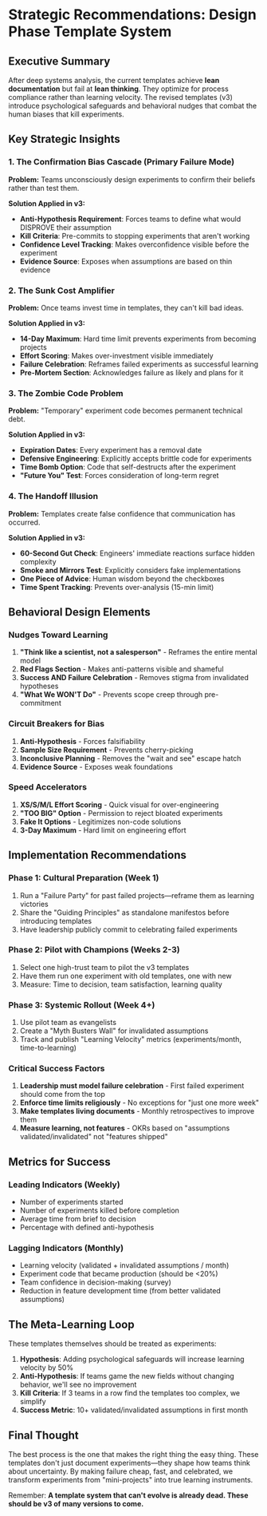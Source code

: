 # Strategic Recommendations: Design Phase Template System

## Executive Summary

After deep systems analysis, the current templates achieve **lean documentation** but fail at **lean thinking**. They optimize for process compliance rather than learning velocity. The revised templates (v3) introduce psychological safeguards and behavioral nudges that combat the human biases that kill experiments.

## Key Strategic Insights

### 1. The Confirmation Bias Cascade (Primary Failure Mode)
**Problem:** Teams unconsciously design experiments to confirm their beliefs rather than test them.

**Solution Applied in v3:**
- **Anti-Hypothesis Requirement**: Forces teams to define what would DISPROVE their assumption
- **Kill Criteria**: Pre-commits to stopping experiments that aren't working
- **Confidence Level Tracking**: Makes overconfidence visible before the experiment
- **Evidence Source**: Exposes when assumptions are based on thin evidence

### 2. The Sunk Cost Amplifier
**Problem:** Once teams invest time in templates, they can't kill bad ideas.

**Solution Applied in v3:**
- **14-Day Maximum**: Hard time limit prevents experiments from becoming projects
- **Effort Scoring**: Makes over-investment visible immediately
- **Failure Celebration**: Reframes failed experiments as successful learning
- **Pre-Mortem Section**: Acknowledges failure as likely and plans for it

### 3. The Zombie Code Problem
**Problem:** "Temporary" experiment code becomes permanent technical debt.

**Solution Applied in v3:**
- **Expiration Dates**: Every experiment has a removal date
- **Defensive Engineering**: Explicitly accepts brittle code for experiments
- **Time Bomb Option**: Code that self-destructs after the experiment
- **"Future You" Test**: Forces consideration of long-term regret

### 4. The Handoff Illusion
**Problem:** Templates create false confidence that communication has occurred.

**Solution Applied in v3:**
- **60-Second Gut Check**: Engineers' immediate reactions surface hidden complexity
- **Smoke and Mirrors Test**: Explicitly considers fake implementations
- **One Piece of Advice**: Human wisdom beyond the checkboxes
- **Time Spent Tracking**: Prevents over-analysis (15-min limit)

## Behavioral Design Elements

### Nudges Toward Learning
1. **"Think like a scientist, not a salesperson"** - Reframes the entire mental model
2. **Red Flags Section** - Makes anti-patterns visible and shameful
3. **Success AND Failure Celebration** - Removes stigma from invalidated hypotheses
4. **"What We WON'T Do"** - Prevents scope creep through pre-commitment

### Circuit Breakers for Bias
1. **Anti-Hypothesis** - Forces falsifiability
2. **Sample Size Requirement** - Prevents cherry-picking
3. **Inconclusive Planning** - Removes the "wait and see" escape hatch
4. **Evidence Source** - Exposes weak foundations

### Speed Accelerators
1. **XS/S/M/L Effort Scoring** - Quick visual for over-engineering
2. **"TOO BIG" Option** - Permission to reject bloated experiments
3. **Fake It Options** - Legitimizes non-code solutions
4. **3-Day Maximum** - Hard limit on engineering effort

## Implementation Recommendations

### Phase 1: Cultural Preparation (Week 1)
1. Run a "Failure Party" for past failed projects—reframe them as learning victories
2. Share the "Guiding Principles" as standalone manifestos before introducing templates
3. Have leadership publicly commit to celebrating failed experiments

### Phase 2: Pilot with Champions (Weeks 2-3)
1. Select one high-trust team to pilot the v3 templates
2. Have them run one experiment with old templates, one with new
3. Measure: Time to decision, team satisfaction, learning quality

### Phase 3: Systemic Rollout (Week 4+)
1. Use pilot team as evangelists
2. Create a "Myth Busters Wall" for invalidated assumptions
3. Track and publish "Learning Velocity" metrics (experiments/month, time-to-learning)

### Critical Success Factors
1. **Leadership must model failure celebration** - First failed experiment should come from the top
2. **Enforce time limits religiously** - No exceptions for "just one more week"
3. **Make templates living documents** - Monthly retrospectives to improve them
4. **Measure learning, not features** - OKRs based on "assumptions validated/invalidated" not "features shipped"

## Metrics for Success

### Leading Indicators (Weekly)
- Number of experiments started
- Number of experiments killed before completion
- Average time from brief to decision
- Percentage with defined anti-hypothesis

### Lagging Indicators (Monthly)
- Learning velocity (validated + invalidated assumptions / month)
- Experiment code that became production (should be <20%)
- Team confidence in decision-making (survey)
- Reduction in feature development time (from better validated assumptions)

## The Meta-Learning Loop

These templates themselves should be treated as experiments:
1. **Hypothesis**: Adding psychological safeguards will increase learning velocity by 50%
2. **Anti-Hypothesis**: If teams game the new fields without changing behavior, we'll see no improvement
3. **Kill Criteria**: If 3 teams in a row find the templates too complex, we simplify
4. **Success Metric**: 10+ validated/invalidated assumptions in first month

## Final Thought

The best process is the one that makes the right thing the easy thing. These templates don't just document experiments—they shape how teams think about uncertainty. By making failure cheap, fast, and celebrated, we transform experiments from "mini-projects" into true learning instruments.

Remember: **A template system that can't evolve is already dead. These should be v3 of many versions to come.**